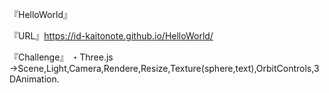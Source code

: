 『HelloWorld』

『URL』https://id-kaitonote.github.io/HelloWorld/

『Challenge』
・Three.js
→Scene,Light,Camera,Rendere,Resize,Texture(sphere,text),OrbitControls,3DAnimation.
